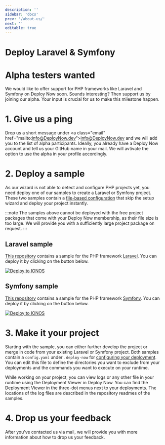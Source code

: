 ```yaml
---
description: ''
sidebar: 'docs'
prev: '/about-us/'
next: ''
editable: true
---
```


# Deploy Laravel & Symfony

# Alpha testers wanted
We would like to offer support for PHP frameworks like Laravel and Symfony on Deploy Now soon. Sounds interesting? Then support us by joining our alpha. Your input is crucial for us to make this milestone happen.

# 1. Give us a ping
Drop us a short message under <a class=\"email\" href=\"mailto:info@DeployNow.dev\">info@DeployNow.dev</a> and we will add you to the list of alpha participants. Ideally, you already have a Deploy Now account and tell us your GitHub name in your mail. We will avtivate the option to use the alpha in your profile accordingly.

# 2. Deploy a sample
As our wizard is not able to detect and configure PHP projects yet, you need deploy one of our samples to create a Laravel or Symfony project. These two samples contain a [file-based configuration](/docs/create-sample/#skip-the-wizard-with-a-file-based-configuration) that skip the setup wizard and deploy your project instantly.

:::note 
The samples above cannot be deployed with the free project packages that come with your Deploy Now membership, as their file size is too large. We will provide you with a sufficiently large project package on request.
:::

## Laravel sample
[This repository]() contains a sample for the PHP framework [Laravel](https://laravel.com/). You can deploy it by clicking on the button below.

[![Deploy to IONOS](https://images.ionos.space/deploy-now-icons/deploy-to-ionos-btn.svg)](https://ionos.space/setup?repo=https://github.com/ionos-deploy-now/hello-plain-html)

## Symfony sample
[This repository]() contains a sample for the PHP framework [Symfony](https://symfony.com/). You can deploy it by clicking on the button below.

[![Deploy to IONOS](https://images.ionos.space/deploy-now-icons/deploy-to-ionos-btn.svg)](https://ionos.space/setup?repo=https://github.com/ionos-deploy-now/hello-plain-html)

# 3. Make it your project
Starting with the sample, you can either further develop the project or merge in code from your existing Laravel or Symfony project. Both samples contain a `config.yaml` under `.deploy-now` for [configuring your deployment](/docs/deployment-configuration/). You can edit this file to define the directories you want to exclude from your deployments and the commands you want to execute on your runtime. 

While working on your project, you can view logs or any other file in your runtime using the Deployment Viewer in Deploy Now. You can find the Deployment Viewer in the three-dot menus next to your deployments. The locations of the log files are described in the repository readmes of the samples.

# 4. Drop us your feedback
After you've contacted us via mail, we will provide you with more information about how to drop us your feedback. 
